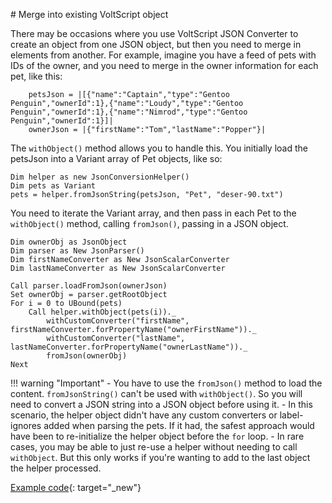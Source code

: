# Merge into existing VoltScript object

There may be occasions where you use VoltScript JSON Converter to create an object from one JSON object, but then you need to merge in elements from another. For example, imagine you have a feed of pets with IDs of the owner, and you need to merge in the owner information for each pet, like this:

```vbscript
    petsJson = |[{"name":"Captain","type":"Gentoo Penguin","ownerId":1},{"name":"Loudy","type":"Gentoo Penguin","ownerId":1},{"name":"Nimrod","type":"Gentoo Penguin","ownerId":1}]|
    ownerJson = |{"firstName":"Tom","lastName":"Popper"}|
```

The `withObject()` method allows you to handle this. You initially load the petsJson into a Variant array of Pet objects, like so:

```vbscript
Dim helper as new JsonConversionHelper()
Dim pets as Variant
pets = helper.fromJsonString(petsJson, "Pet", "deser-90.txt")
```

You need to iterate the Variant array, and then pass in each Pet to the `withObject()` method, calling `fromJson()`, passing in a JSON object.

```vbscript
Dim ownerObj as JsonObject
Dim parser as New JsonParser()
Dim firstNameConverter as New JsonScalarConverter
Dim lastNameConverter as New JsonScalarConverter

Call parser.loadFromJson(ownerJson)
Set ownerObj = parser.getRootObject
For i = 0 to UBound(pets)
    Call helper.withObject(pets(i))._
        withCustomConverter("firstName", firstNameConverter.forPropertyName("ownerFirstName"))._
        withCustomConverter("lastName", lastNameConverter.forPropertyName("ownerLastName"))._
        fromJson(ownerObj)
Next
```

!!! warning "Important"
    - You have to use the `fromJson()` method to load the content. `fromJsonString()` can't be used with `withObject()`. So you will need to convert a JSON string into a JSON object before using it.
    - In this scenario, the helper object didn't have any custom converters or label-ignores added when parsing the pets. If it had, the safest approach would have been to re-initialize the helper object before the `for` loop.
    - In rare cases, you may be able to just re-use a helper without needing to call `withObject`. But this only works if you're wanting to add to the last object the helper processed.

<!--!!! note
    

!!! info-->
    
[Example code](../../assets/example_code/deser-90.txt){: target="_new"}
<!--<a href="../../../example_code/deser-90.txt" target="_blank">Example Code</a>-->